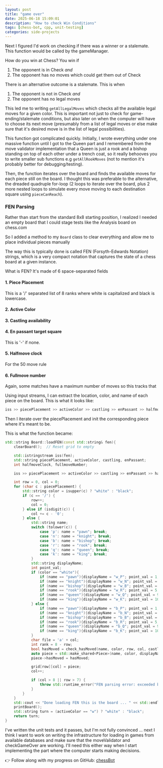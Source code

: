 ```yaml
---
layout: post
title: "game over"
date: 2025-06-18 15:09:01
description: "How to check Win Conditions"
tags: [chess-bot, cpp, unit-testing]
categories: side-projects
---
```


Next I figured I'd work on checking if there was a winner or a stalemate. This function would be called by the gameManager.

How do you win at Chess? You win if

1. The opponent is in Check _and_
2. The opponent has no moves which could get them out of Check

There is an alternative outcome is a stalemate. This is when

1. The opponent is not in Check _and_
2. The opponent has no legal moves

This led me to writing `getAllLegalMoves` which checks all the available legal moves for a given color. This is important not just to check for game-ending/stalemate conditions, but also later on when the computer will have to choose its next move (presumably from a list of legal moves or else make sure that it's desired move is in the list of legal possibilities).

This function got complicated quickly. Initially, I wrote everything under one massive function until I got to the Queen part and I remembered from the move validator implementation that a Queen is just a rook and a bishop standing on top of each other under a trench coat, so it really behooves you to write smaller sub functions e.g `getAllRookMoves` (not to mention it's probably better for debugging/testing).

Then, the function iterates over the board and finds the available moves for each piece still on the board. I thought this was preferable to the alternative, the dreaded quadruple for-loop (2 loops to iterate over the board, plus 2 more nested loops to simulate every move moving to each destination square using `pieceCanReach`).

### FEN Parsing

Rather than start from the standard 8x8 starting position, I realized I needed an empty board that I could stage tests like the Analysis board on chess.com

So I added a method to my `Board` class to clear everything and allow me to place individual pieces manually

The way this is typically done is called FEN (Forsyth-Edwards Notation) strings, which is a very compact notation that captures the state of a chess board at a given instance.

What is FEN? It's made of 6 space-separated fields

#### 1. Piece Placement

This is a '/' separated list of 8 ranks where white is capitalized and black is lowercase.

#### 2. Active Color

#### 3. Castling availability

#### 4. En passant target square

This is '-' if none.

#### 5. Halfmove clock

For the 50 move rule

#### 6. Fullmove number

Again, some matches have a maximum number of moves so this tracks that

Using input streams, I can extract the location, color, and name of each piece on the board. This is what it looks like:

```cpp
iss >> piecePlacement >> activeColor >> castling >> enPassant >> halfmoveClock >> fullmoveNumber;
```

Then I iterate over the piecePlacement and init the corresponding piece where it's meant to be.

This is what the function became:

```cpp
std::string Board::loadFEN(const std::string& fen){
    clearBoard();  // Reset grid to empty

    std::istringstream iss(fen);
    std::string piecePlacement, activeColor, castling, enPassant;
    int halfmoveClock, fullmoveNumber;

    iss >> piecePlacement >> activeColor >> castling >> enPassant >> halfmoveClock >> fullmoveNumber;

    int row = 0, col = 0;
    for (char c : piecePlacement) {
        std::string color = isupper(c) ? "white" : "black";
        if (c == '/') {
            row++;
            col = 0;
        } else if (isdigit(c)) {
            col += c - '0';
        } else {
            std::string name;
            switch (tolower(c)) {
                case 'p': name = "pawn"; break;
                case 'n': name = "knight"; break;
                case 'b': name = "bishop"; break;
                case 'r': name = "rook"; break;
                case 'q': name = "queen"; break;
                case 'k': name = "king"; break;
            }
            std::string displayName;
            int point_val;
            if (color == "white"){
                if (name == "pawn"){displayName = "w_P"; point_val = 1;}
                if (name == "knight"){displayName = "w_N"; point_val = 3;}
                if (name == "bishop"){displayName = "w_B"; point_val = 3;}
                if (name == "rook"){displayName = "w_R"; point_val = 5;}
                if (name == "queen"){displayName = "w_Q"; point_val = 9;}
                if (name == "king"){displayName = "w_K"; point_val = 1000;}
            } else {
                if (name == "pawn"){displayName = "b_P"; point_val = 1;}
                if (name == "knight"){displayName = "b_N"; point_val = 3;}
                if (name == "bishop"){displayName = "b_B"; point_val = 3;}
                if (name == "rook"){displayName = "b_R"; point_val = 5;}
                if (name == "queen"){displayName = "b_Q"; point_val = 9;}
                if (name == "king"){displayName = "b_K"; point_val = 1000;}
            }
            char file = 'a' + col;
            int rank = 8 - row;
            bool hasMoved = check_hasMoved(name, color, row, col, castling);
            auto piece = std::make_shared<Piece>(name, color, displayName, file, rank, point_val);
            piece->hasMoved = hasMoved;

            grid[row][col] = piece;
            col++;

            if (col > 8 || row > 7) {
                throw std::runtime_error("FEN parsing error: exceeded board bounds.");
            }
        }
    }
    std::cout << "Done loading FEN this is the board ... " << std::endl;
    printBoard();
    std::string turn = (activeColor == "w") ? "white" : "black";
    return turn;
}
```

I've written the unit tests and it passes, but I'm not fully convinced ... next I think I want to work on writing the infrastructure for loading in games from available databases and make sure that the moveValidator and checkGameOver are working. I'll need this either way when I start implementing the part where the computer starts making decisions.

👉 Follow along with my progress on GitHub: [chessBot](https://github.com/suchkristenwow/chessBot)
